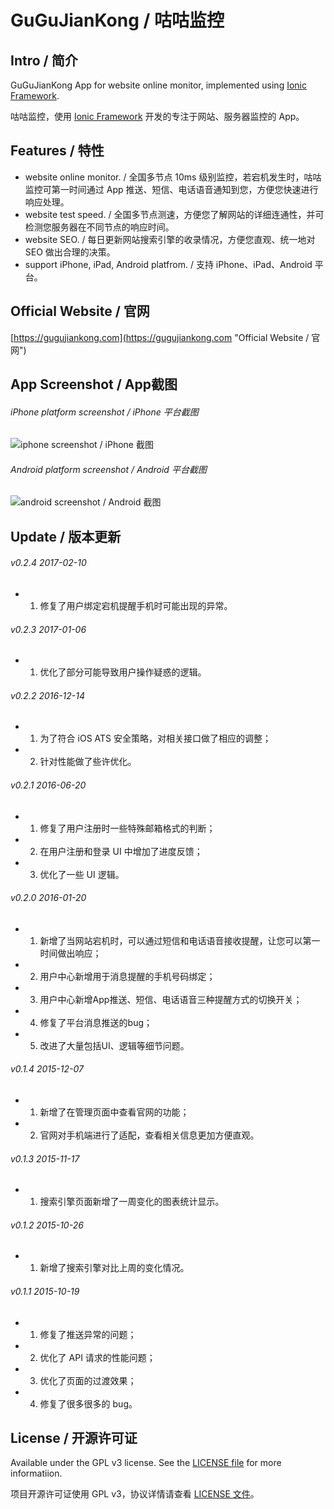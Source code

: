 # GuGuJianKong / 咕咕监控
## Intro / 简介
GuGuJianKong App for website online monitor, implemented using [Ionic Framework](http://ionicframework.com/ "Ionic official website").

咕咕监控，使用 [Ionic Framework](http://ionicframework.com/ "Ionic official website") 开发的专注于网站、服务器监控的 App。
## Features / 特性
* website online monitor. / 全国多节点 10ms 级别监控，若宕机发生时，咕咕监控可第一时间通过 App 推送、短信、电话语音通知到您，方便您快速进行响应处理。
* website test speed. / 全国多节点测速，方便您了解网站的详细连通性，并可检测您服务器在不同节点的响应时间。
* website SEO. / 每日更新网站搜索引擎的收录情况，方便您直观、统一地对 SEO 做出合理的决策。
* support iPhone, iPad, Android platfrom. / 支持 iPhone、iPad、Android 平台。

## Official Website / 官网
[https://gugujiankong.com](https://gugujiankong.com "Official Website / 官网")

## App Screenshot /  App截图
###### iPhone platform screenshot / iPhone 平台截图
![iphone screenshot / iPhone 截图](https://github.com/ParryQiu/GuGuJianKong/blob/master/screenshot/screenshot_iphone.png?raw=true "iphone screenshot / iPhone 截图")
###### Android platform screenshot / Android 平台截图
![android screenshot / Android 截图](https://github.com/ParryQiu/GuGuJianKong/blob/master/screenshot/screenshot_android.png?raw=true "android screenshot / Android 截图")

## Update / 版本更新

###### v0.2.4 2017-02-10
* 1. 修复了用户绑定宕机提醒手机时可能出现的异常。

###### v0.2.3 2017-01-06
* 1. 优化了部分可能导致用户操作疑惑的逻辑。

###### v0.2.2 2016-12-14
* 1. 为了符合 iOS ATS 安全策略，对相关接口做了相应的调整；
* 2. 针对性能做了些许优化。

###### v0.2.1 2016-06-20
* 1. 修复了用户注册时一些特殊邮箱格式的判断；
* 2. 在用户注册和登录 UI 中增加了进度反馈；
* 3. 优化了一些 UI 逻辑。

###### v0.2.0 2016-01-20
* 1. 新增了当网站宕机时，可以通过短信和电话语音接收提醒，让您可以第一时间做出响应；
* 2. 用户中心新增用于消息提醒的手机号码绑定；
* 3. 用户中心新增App推送、短信、电话语音三种提醒方式的切换开关；
* 4. 修复了平台消息推送的bug；
* 5. 改进了大量包括UI、逻辑等细节问题。

###### v0.1.4 2015-12-07
* 1. 新增了在管理页面中查看官网的功能；
* 2. 官网对手机端进行了适配，查看相关信息更加方便直观。

###### v0.1.3 2015-11-17
* 1. 搜索引擎页面新增了一周变化的图表统计显示。

###### v0.1.2 2015-10-26
* 1. 新增了搜索引擎对比上周的变化情况。

###### v0.1.1 2015-10-19
* 1. 修复了推送异常的问题；
* 2. 优化了 API 请求的性能问题；
* 3. 优化了页面的过渡效果；
* 4. 修复了很多很多的 bug。

## License / 开源许可证
Available under the GPL v3 license. See the [LICENSE file](http://choosealicense.com/licenses/gpl-3.0/ "LICENSE file") for more informatiion.

项目开源许可证使用 GPL v3，协议详情请查看 [LICENSE 文件](http://choosealicense.com/licenses/gpl-3.0/ "LICENSE 文件")。
